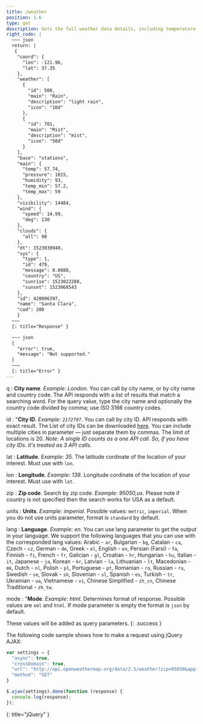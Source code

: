 ```yaml
---
title: /weather
position: 1.6
type: get
description: Gets the full weather data details, including temperature, wind, astronomy, and more.
right_code: |
  ~~~ json
  return: |
   {
    "coord": {
      "lon": -121.96,
      "lat": 37.35
    },
    "weather": [
      {
        "id": 500,
        "main": "Rain",
        "description": "light rain",
        "icon": "10d"
      },
      {
        "id": 701,
        "main": "Mist",
        "description": "mist",
        "icon": "50d"
      }
    ],
    "base": "stations",
    "main": {
      "temp": 57.74,
      "pressure": 1015,
      "humidity": 93,
      "temp_min": 57.2,
      "temp_max": 59
    },
    "visibility": 14484,
    "wind": {
      "speed": 14.99,
      "deg": 130
    },
    "clouds": {
      "all": 90
    },
    "dt": 1523030940,
    "sys": {
      "type": 1,
      "id": 479,
      "message": 0.0088,
      "country": "US",
      "sunrise": 1523022288,
      "sunset": 1523068543
    },
    "id": 420006397,
    "name": "Santa Clara",
    "cod": 200
    }
  ~~~
  {: title="Response" }

  ~~~ json
  {
    "error": true,
    "message": "Not supported."
  }
  ~~~
  {: title="Error" }
---
```

q
: **City name**. *Example: London*. You can call by city name, or by city name and country code. The API responds with a list of results that match a searching word. For the query value, type the city name and optionally the country code divided by comma; use ISO 3166 country codes.

id
: "**City ID**. *Example: `2172797`*. You can call by city ID. API responds with exact result. The List of city IDs can be downloaded [here](http://bulk.openweathermap.org/sample/). You can include multiple cities in parameter &mdash; just separate them by commas. The limit of locations is 20. *Note: A single ID counts as a one API call. So, if you have city IDs. it's treated as 3 API calls.*

lat
: **Latitude**. *Example: 35*. The latitude cordinate of the location of your interest. Must use with `lon`.

lon
: **Longitude**. *Example: 139*. Longitude cordinate of the location of your interest. Must use with `lat`.

zip
: **Zip code**. Search by zip code. *Example: 95050,us*. Please note if country is not specified then the search works for USA as a default.

units
: **Units**. *Example: imperial*. Possible values: `metric`, `imperial`. When you do not use units parameter, format is `standard` by default.

lang
: **Language**. *Example: en*. You can use lang parameter to get the output in your language. We support the following languages that you can use with the corresponded lang values: Arabic - `ar`, Bulgarian - `bg`, Catalan - `ca`, Czech - `cz`, German - `de`, Greek - `el`, English - `en`, Persian (Farsi) - `fa`, Finnish - `fi`, French - `fr`, Galician - `gl`, Croatian - `hr`, Hungarian - `hu`, Italian - `it`, Japanese - `ja`, Korean - `kr`, Latvian - `la`, Lithuanian - `lt`, Macedonian - `mk`, Dutch - `nl`, Polish - `pl`, Portuguese - `pt`, Romanian - `ro`, Russian - `ru`, Swedish - `se`, Slovak - `sk`, Slovenian - `sl`, Spanish - `es`, Turkish - `tr`, Ukrainian - `ua`, Vietnamese - `vi`, Chinese Simplified - `zh_cn`, Chinese Traditional - `zh_tw`.

mode
: "**Mode**. *Example: html*. Determines format of response. Possible values are `xml` and `html`. If mode parameter is empty the format is `json` by default.

These values will be added as query parameters.
{: .success }

The following code sample shows how to make a request using jQuery AJAX:

~~~ javascript
var settings = {
  "async": true,
  "crossDomain": true,
  "url": "http://api.openweathermap.org/data/2.5/weather?zip=95050&appid=fd4698c940c6d1da602a70ac34f0b147&units=imperial",
  "method": "GET"
}

$.ajax(settings).done(function (response) {
  console.log(response);
});
~~~
{: title="jQuery" }